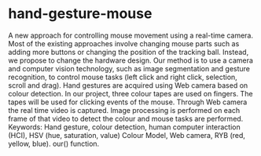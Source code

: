 # hand-gesture-mouse
A new approach for controlling mouse movement using a real-time camera. Most of the existing approaches involve changing mouse parts such as adding more buttons or changing the position of the tracking ball. Instead, we propose to change the hardware design. Our method is to use a camera and computer vision technology, such as image segmentation and gesture recognition, to control mouse tasks (left click and right click, selection, scroll and drag). Hand gestures are acquired using Web camera based on colour detection. In our project, three colour tapes are used on fingers. The tapes will be used for clicking events of the mouse. Through Web camera the real time video is captured. Image processing is performed on each frame of that video to detect the colour and mouse tasks are performed.
Keywords: Hand gesture, colour detection, human computer interaction (HCI), HSV (hue, saturation, value) Colour Model, Web camera, RYB (red, yellow, blue).
our() function.
